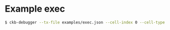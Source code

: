 # Example exec

```sh
$ ckb-debugger --tx-file examples/exec.json --cell-index 0 --cell-type input --script-group-type lock
```
